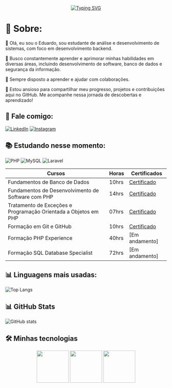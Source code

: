 <div align="center">

[![Typing SVG](https://readme-typing-svg.demolab.com?font=Fira+Code&pause=1000&color=8304F7&center=true&width=435&lines=Bem-vindo+ao+meu+Git-Hub)](https://git.io/typing-svg)</div>

<div align="left">

# 🦦 Sobre:

👾 Olá, eu sou o Eduardo, sou estudante de análise e desenvolvimento de sistemas, com foco em desenvolvimento backend.

🌱 Busco constantemente aprender e aprimorar minhas habilidades em diversas áreas, incluindo desenvolvimento de software, banco de dados e segurança da informação.

💼 Sempre disposto a aprender e ajudar com colaborações.

🚀 Estou ansioso para compartilhar meu progresso, projetos e contribuições aqui no GitHub. Me acompanhe nessa jornada de descobertas e aprendizado! 

## 👋 Fale comigo:
[![LinkedIn](https://img.shields.io/badge/LinkedIn-0077B5?style=for-the-badge&logo=linkedin&logoColor=white)](https://www.linkedin.com/in/eduardo-weissheimer/)
[![Instagram](https://img.shields.io/badge/Instagram-%23E1306C?style=for-the-badge)](https://www.instagram.com/edu_weissheimer/)

## 📚 Estudando nesse momento:
![PHP](https://img.shields.io/badge/PHP-%23484c89?style=for-the-badge&logo=php&logoColor=white) 
![MySQL](https://img.shields.io/badge/MySQL-%2300758F?style=for-the-badge&logo=mysql&logoColor=black) 
![Laravel](https://img.shields.io/badge/laravel-%23FF2D20?style=for-the-badge&logo=laravel&logoColor=white) 


| Cursos | Horas | Certificados |
|--------|-------|--------------|
| Fundamentos de Banco de Dados | 10hrs | [Certificado](https://www.dio.me/certificate/FXGK7TTL/share)
| Fundamentos de Desenvolvimento de Software com PHP | 14hrs | [Certificado](https://www.dio.me/certificate/6QJJPDWW/share)
| Tratamento de Exceções e Programação Orientada a Objetos em PHP | 07hrs | [Certificado](https://www.dio.me/certificate/L73BPSJQ/share)
| Formação em Git e GitHub | 10hrs | [Certificado](https://www.dio.me/certificate/AKOAUGMT/share)
| Formação PHP Experience | 40hrs | [Em andamento]
| Formação SQL Database Specialist | 72hrs | [Em andamento]

## 📊 Linguagens mais usadas:
![Top Langs](https://github-readme-stats-git-masterrstaa-rickstaa.vercel.app/api/top-langs/?username=Eduardo220&theme=midnight-purple&layout=compact&bg_color=000&border_color=8300ff&text_color=FFF)

## 📊 GitHub Stats

![GitHub stats](https://github-readme-stats.vercel.app/api?username=Eduardo220&hide_title=true&border_color=8300ff&theme=midnight-purple&show_icons=true)


## 🛠️ Minhas tecnologias
<p align="center">

<img src="https://cdn.jsdelivr.net/gh/devicons/devicon@latest/icons/git/git-original.svg" width="100">   
<img src="https://cdn.jsdelivr.net/gh/devicons/devicon@latest/icons/mysql/mysql-original.svg" width="100">      
<img src="https://cdn.jsdelivr.net/gh/devicons/devicon@latest/icons/php/php-original.svg" width="100">       

</p>

